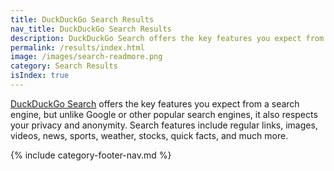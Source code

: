 ```yaml
---
title: DuckDuckGo Search Results
nav_title: DuckDuckGo Search Results
description: DuckDuckGo Search offers the key features you expect from a search engine--but unlike Google, it respects your privacy and anonymity.
permalink: /results/index.html
image: /images/search-readmore.png
category: Search Results
isIndex: true
---
```


[DuckDuckGo Search](https://duckduckgo.com) offers the key features you expect from a search engine, but unlike Google or other popular search engines, it also respects your privacy and anonymity. Search features include regular links, images, videos, news, sports, weather, stocks, quick facts, and much more.

{% include category-footer-nav.md %}
